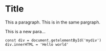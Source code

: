 # Title
This a paragraph.
This is in the same pargraph.

This is a new para...

~~~
const div = document.getelementById('mydiv')
div.innerHTML = 'Hello world'
